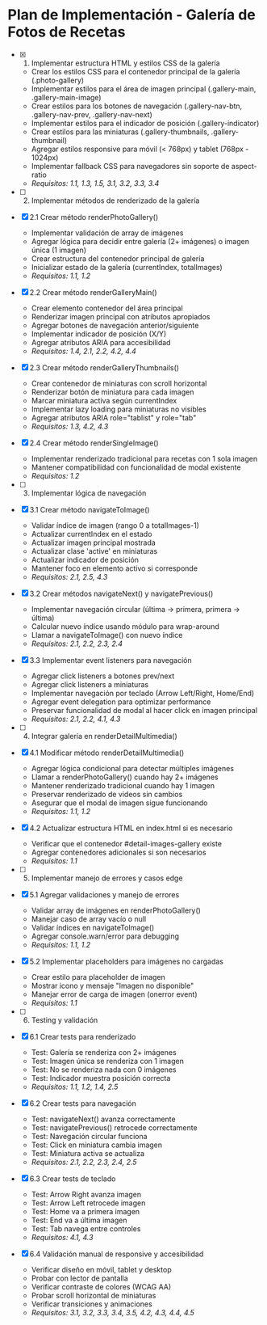 # Plan de Implementación - Galería de Fotos de Recetas

- [x] 1. Implementar estructura HTML y estilos CSS de la galería


  - Crear los estilos CSS para el contenedor principal de la galería (.photo-gallery)
  - Implementar estilos para el área de imagen principal (.gallery-main, .gallery-main-image)
  - Crear estilos para los botones de navegación (.gallery-nav-btn, .gallery-nav-prev, .gallery-nav-next)
  - Implementar estilos para el indicador de posición (.gallery-indicator)
  - Crear estilos para las miniaturas (.gallery-thumbnails, .gallery-thumbnail)
  - Agregar estilos responsive para móvil (< 768px) y tablet (768px - 1024px)
  - Implementar fallback CSS para navegadores sin soporte de aspect-ratio
  - _Requisitos: 1.1, 1.3, 1.5, 3.1, 3.2, 3.3, 3.4_

- [ ] 2. Implementar métodos de renderizado de la galería
- [x] 2.1 Crear método renderPhotoGallery()


  - Implementar validación de array de imágenes
  - Agregar lógica para decidir entre galería (2+ imágenes) o imagen única (1 imagen)
  - Crear estructura del contenedor principal de galería
  - Inicializar estado de la galería (currentIndex, totalImages)
  - _Requisitos: 1.1, 1.2_

- [x] 2.2 Crear método renderGalleryMain()

  - Crear elemento contenedor del área principal
  - Renderizar imagen principal con atributos apropiados
  - Agregar botones de navegación anterior/siguiente
  - Implementar indicador de posición (X/Y)
  - Agregar atributos ARIA para accesibilidad
  - _Requisitos: 1.4, 2.1, 2.2, 4.2, 4.4_

- [x] 2.3 Crear método renderGalleryThumbnails()

  - Crear contenedor de miniaturas con scroll horizontal
  - Renderizar botón de miniatura para cada imagen
  - Marcar miniatura activa según currentIndex
  - Implementar lazy loading para miniaturas no visibles
  - Agregar atributos ARIA role="tablist" y role="tab"
  - _Requisitos: 1.3, 4.2, 4.3_

- [x] 2.4 Crear método renderSingleImage()

  - Implementar renderizado tradicional para recetas con 1 sola imagen
  - Mantener compatibilidad con funcionalidad de modal existente
  - _Requisitos: 1.2_

- [ ] 3. Implementar lógica de navegación
- [x] 3.1 Crear método navigateToImage()

  - Validar índice de imagen (rango 0 a totalImages-1)
  - Actualizar currentIndex en el estado
  - Actualizar imagen principal mostrada
  - Actualizar clase 'active' en miniaturas
  - Actualizar indicador de posición
  - Mantener foco en elemento activo si corresponde
  - _Requisitos: 2.1, 2.5, 4.3_

- [x] 3.2 Crear métodos navigateNext() y navigatePrevious()

  - Implementar navegación circular (última → primera, primera → última)
  - Calcular nuevo índice usando módulo para wrap-around
  - Llamar a navigateToImage() con nuevo índice
  - _Requisitos: 2.1, 2.2, 2.3, 2.4_

- [x] 3.3 Implementar event listeners para navegación

  - Agregar click listeners a botones prev/next
  - Agregar click listeners a miniaturas
  - Implementar navegación por teclado (Arrow Left/Right, Home/End)
  - Agregar event delegation para optimizar performance
  - Preservar funcionalidad de modal al hacer click en imagen principal
  - _Requisitos: 2.1, 2.2, 4.1, 4.3_

- [ ] 4. Integrar galería en renderDetailMultimedia()
- [x] 4.1 Modificar método renderDetailMultimedia()


  - Agregar lógica condicional para detectar múltiples imágenes
  - Llamar a renderPhotoGallery() cuando hay 2+ imágenes
  - Mantener renderizado tradicional cuando hay 1 imagen
  - Preservar renderizado de videos sin cambios
  - Asegurar que el modal de imagen sigue funcionando
  - _Requisitos: 1.1, 1.2_

- [x] 4.2 Actualizar estructura HTML en index.html si es necesario


  - Verificar que el contenedor #detail-images-gallery existe
  - Agregar contenedores adicionales si son necesarios
  - _Requisitos: 1.1_

- [ ] 5. Implementar manejo de errores y casos edge
- [x] 5.1 Agregar validaciones y manejo de errores

  - Validar array de imágenes en renderPhotoGallery()
  - Manejar caso de array vacío o null
  - Validar índices en navigateToImage()
  - Agregar console.warn/error para debugging
  - _Requisitos: 1.1, 1.2_

- [x] 5.2 Implementar placeholders para imágenes no cargadas


  - Crear estilo para placeholder de imagen
  - Mostrar icono y mensaje "Imagen no disponible"
  - Manejar error de carga de imagen (onerror event)
  - _Requisitos: 1.1_

- [ ] 6. Testing y validación
- [x] 6.1 Crear tests para renderizado


  - Test: Galería se renderiza con 2+ imágenes
  - Test: Imagen única se renderiza con 1 imagen
  - Test: No se renderiza nada con 0 imágenes
  - Test: Indicador muestra posición correcta
  - _Requisitos: 1.1, 1.2, 1.4, 2.5_

- [x] 6.2 Crear tests para navegación

  - Test: navigateNext() avanza correctamente
  - Test: navigatePrevious() retrocede correctamente
  - Test: Navegación circular funciona
  - Test: Click en miniatura cambia imagen
  - Test: Miniatura activa se actualiza
  - _Requisitos: 2.1, 2.2, 2.3, 2.4, 2.5_

- [x] 6.3 Crear tests de teclado

  - Test: Arrow Right avanza imagen
  - Test: Arrow Left retrocede imagen
  - Test: Home va a primera imagen
  - Test: End va a última imagen
  - Test: Tab navega entre controles
  - _Requisitos: 4.1, 4.3_

- [x] 6.4 Validación manual de responsive y accesibilidad



  - Verificar diseño en móvil, tablet y desktop
  - Probar con lector de pantalla
  - Verificar contraste de colores (WCAG AA)
  - Probar scroll horizontal de miniaturas
  - Verificar transiciones y animaciones
  - _Requisitos: 3.1, 3.2, 3.3, 3.4, 3.5, 4.2, 4.3, 4.4, 4.5_

